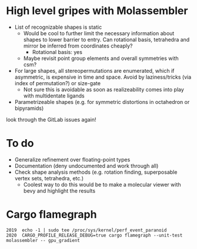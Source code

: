 # High level gripes with Molassembler

- List of recognizable shapes is static
  - Would be cool to further limit the necessary information about shapes to
    lower barrier to entry. Can rotational basis, tetrahedra and mirror be
    inferred from coordinates cheaply?
    - Rotational basis: yes
  - Maybe revisit point group elements and overall symmetries with csm?
- For large shapes, all stereopermutations are enumerated, which if asymmetric,
  is expensive in time and space. Avoid by laziness/tricks (via index of
  permutation?) or size-gate
  - Not sure this is avoidable as soon as realizeability comes into play with
    multidentate ligands
- Parametrizeable shapes (e.g. for symmetric distortions in octahedron or
  bipyramids)

look through the GitLab issues again!


# To do

- Generalize refinement over floating-point types
- Documentation (deny undocumented and work through all)
- Check shape analysis methods (e.g. rotation finding, superposable vertex sets,
  tetrahedra, etc.)
  - Coolest way to do this would be to make a molecular viewer with bevy and
    highlight the results


# Cargo flamegraph

```
2019  echo -1 | sudo tee /proc/sys/kernel/perf_event_paranoid
2020  CARGO_PROFILE_RELEASE_DEBUG=true cargo flamegraph --unit-test molassembler -- gpu_gradient
```
